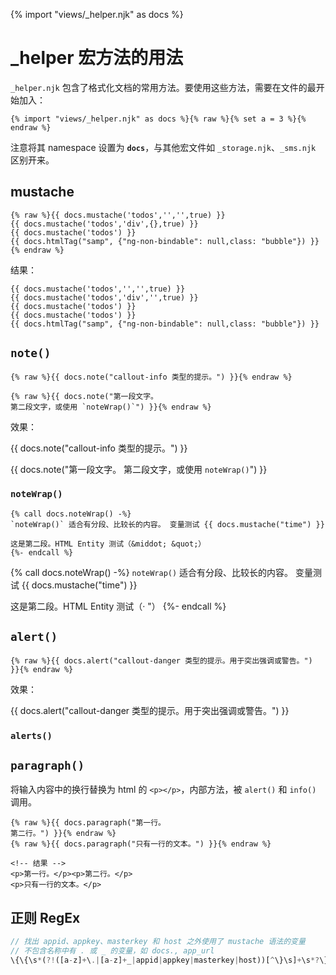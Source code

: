 {% import "views/_helper.njk" as docs %}
# _helper 宏方法的用法

`_helper.njk` 包含了格式化文档的常用方法。要使用这些方法，需要在文件的最开始加入：

<pre><code class="lang-nunjucks">&lbrace;% import "views/_helper.njk" as docs %&rbrace;{% raw %}{% set a = 3 %}{% endraw %}
</code></pre>

注意将其 namespace 设置为 **`docs`**，与其他宏文件如 `_storage.njk`、`_sms.njk` 区别开来。

## mustache

```
{% raw %}{{ docs.mustache('todos','','',true) }}
{{ docs.mustache('todos','div',{},true) }}
{{ docs.mustache('todos') }}
{{ docs.htmlTag("samp", {"ng-non-bindable": null,class: "bubble"}) }}{% endraw %}
```

结果：

```
{{ docs.mustache('todos','','',true) }}
{{ docs.mustache('todos','div','',true) }}
{{ docs.mustache('todos') }}
{{ docs.mustache('todos') }}
{{ docs.htmlTag("samp", {"ng-non-bindable": null,class: "bubble"}) }}
```


## `note()`

```nunjucks
{% raw %}{{ docs.note("callout-info 类型的提示。") }}{% endraw %}

{% raw %}{{ docs.note("第一段文字。
第二段文字，或使用 `noteWrap()`") }}{% endraw %}
```
效果：

{{ docs.note("callout-info 类型的提示。") }}

{{ docs.note("第一段文字。
第二段文字，或使用 `noteWrap()`") }}

### `noteWrap()`

<pre><code class="lang-nunjucks">&lbrace;% call docs.noteWrap() -%&rbrace;
`noteWrap()` 适合有分段、比较长的内容。 变量测试 {{ docs.mustache("time") }}

这是第二段。HTML Entity 测试（&amp;middot; &amp;quot;）
&lbrace;%- endcall %&rbrace;
</code></pre>

{% call docs.noteWrap() -%}
`noteWrap()` 适合有分段、比较长的内容。 变量测试 {{ docs.mustache("time") }}

这是第二段。HTML Entity 测试（&middot; &quot;）
{%- endcall %}

## `alert()`

```nunjucks
{% raw %}{{ docs.alert("callout-danger 类型的提示。用于突出强调或警告。") }}{% endraw %}
```
效果：

{{ docs.alert("callout-danger 类型的提示。用于突出强调或警告。") }}


### `alerts()`


## `paragraph()`

将输入内容中的换行替换为 html 的 `<p></p>`，内部方法，被 `alert()` 和 `info()` 调用。

```nunjucks
{% raw %}{{ docs.paragraph("第一行。
第二行。") }}{% endraw %}
{% raw %}{{ docs.paragraph("只有一行的文本。") }}{% endraw %}

<!-- 结果 -->
<p>第一行。</p><p>第二行。</p>
<p>只有一行的文本。</p>
```
## 正则 RegEx

```js
// 找出 appid、appkey、masterkey 和 host 之外使用了 mustache 语法的变量
// 不包含名称中有 . 或 _ 的变量，如 docs., app_url
\{\{\s*(?!([a-z]+\.|[a-z]+_|appid|appkey|masterkey|host))[^\}\s]+\s*?\}\}

```

